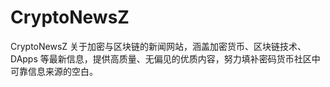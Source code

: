 # 

# CryptoNewsZ

CryptoNewsZ 关于加密与区块链的新闻网站，涵盖加密货币、区块链技术、DApps 等最新信息，提供高质量、无偏见的优质内容，努力填补密码货币社区中可靠信息来源的空白。


